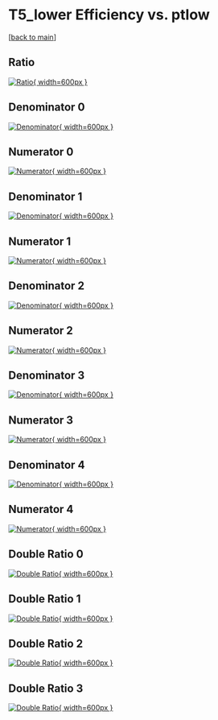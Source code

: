 # T5_lower Efficiency vs. ptlow

[[back to main](./)]



## Ratio

[![Ratio](../mtv/var/T5_lower_xtr_11_0_eff_ptlow.png){ width=600px }](../mtv/var/T5_lower_xtr_11_0_eff_ptlow.pdf)

## Denominator 0

[![Denominator](../mtv/den/T5_lower_xtr_11_0_eff_ptlow_den0.png){ width=600px }](../mtv/den/T5_lower_xtr_11_0_eff_ptlow_den0.pdf)

## Numerator 0

[![Numerator](../mtv/num/T5_lower_xtr_11_0_eff_ptlow_num0.png){ width=600px }](../mtv/num/T5_lower_xtr_11_0_eff_ptlow_num0.pdf)

## Denominator 1

[![Denominator](../mtv/den/T5_lower_xtr_11_0_eff_ptlow_den1.png){ width=600px }](../mtv/den/T5_lower_xtr_11_0_eff_ptlow_den1.pdf)

## Numerator 1

[![Numerator](../mtv/num/T5_lower_xtr_11_0_eff_ptlow_num1.png){ width=600px }](../mtv/num/T5_lower_xtr_11_0_eff_ptlow_num1.pdf)

## Denominator 2

[![Denominator](../mtv/den/T5_lower_xtr_11_0_eff_ptlow_den2.png){ width=600px }](../mtv/den/T5_lower_xtr_11_0_eff_ptlow_den2.pdf)

## Numerator 2

[![Numerator](../mtv/num/T5_lower_xtr_11_0_eff_ptlow_num2.png){ width=600px }](../mtv/num/T5_lower_xtr_11_0_eff_ptlow_num2.pdf)

## Denominator 3

[![Denominator](../mtv/den/T5_lower_xtr_11_0_eff_ptlow_den3.png){ width=600px }](../mtv/den/T5_lower_xtr_11_0_eff_ptlow_den3.pdf)

## Numerator 3

[![Numerator](../mtv/num/T5_lower_xtr_11_0_eff_ptlow_num3.png){ width=600px }](../mtv/num/T5_lower_xtr_11_0_eff_ptlow_num3.pdf)

## Denominator 4

[![Denominator](../mtv/den/T5_lower_xtr_11_0_eff_ptlow_den4.png){ width=600px }](../mtv/den/T5_lower_xtr_11_0_eff_ptlow_den4.pdf)

## Numerator 4

[![Numerator](../mtv/num/T5_lower_xtr_11_0_eff_ptlow_num4.png){ width=600px }](../mtv/num/T5_lower_xtr_11_0_eff_ptlow_num4.pdf)

## Double Ratio 0

[![Double Ratio](../mtv/ratio/T5_lower_xtr_11_0_eff_ptlow_ratio0.png){ width=600px }](../mtv/ratio/T5_lower_xtr_11_0_eff_ptlow_ratio0.pdf)

## Double Ratio 1

[![Double Ratio](../mtv/ratio/T5_lower_xtr_11_0_eff_ptlow_ratio1.png){ width=600px }](../mtv/ratio/T5_lower_xtr_11_0_eff_ptlow_ratio1.pdf)

## Double Ratio 2

[![Double Ratio](../mtv/ratio/T5_lower_xtr_11_0_eff_ptlow_ratio2.png){ width=600px }](../mtv/ratio/T5_lower_xtr_11_0_eff_ptlow_ratio2.pdf)

## Double Ratio 3

[![Double Ratio](../mtv/ratio/T5_lower_xtr_11_0_eff_ptlow_ratio3.png){ width=600px }](../mtv/ratio/T5_lower_xtr_11_0_eff_ptlow_ratio3.pdf)

